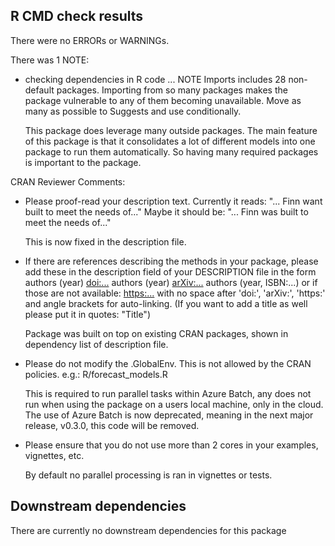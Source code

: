 
## R CMD check results
There were no ERRORs or WARNINGs. 

There was 1 NOTE:

* checking dependencies in R code ... NOTE
  Imports includes 28 non-default packages.
  Importing from so many packages makes the package vulnerable to any of
  them becoming unavailable.  Move as many as possible to Suggests and
  use conditionally.

  This package does leverage many outside packages. The main feature of this package is 
  that it consolidates a lot of different models into one package to run them automatically. 
  So having many required packages is important to the package. 
  
CRAN Reviewer Comments:

* Please proof-read your description text.
  Currently it reads: "... Finn want built to meet the needs of..."
  Maybe it should be: "... Finn was built to meet the needs of..."
  
  This is now fixed in the description file.
  
* If there are references describing the methods in your package, please add these in the description     field of your DESCRIPTION file in the form
  authors (year) <doi:...>
  authors (year) <arXiv:...>
  authors (year, ISBN:...)
  or if those are not available: <https:...>
  with no space after 'doi:', 'arXiv:', 'https:' and angle brackets for auto-linking.
  (If you want to add a title as well please put it in quotes: "Title")
  
  Package was built on top on existing CRAN packages, shown in dependency list of description file.
  
* Please do not modify the .GlobalEnv. This is not allowed by the CRAN policies. e.g.:                    R/forecast_models.R

  This is required to run parallel tasks within Azure Batch, any does not run when using the package on   a users local machine, only in the cloud. The use of Azure Batch is now deprecated, meaning in the      next major release, v0.3.0, this code will be removed. 
  
* Please ensure that you do not use more than 2 cores in your examples, vignettes, etc.

  By default no parallel processing is ran in vignettes or tests. 

## Downstream dependencies
There are currently no downstream dependencies for this package
